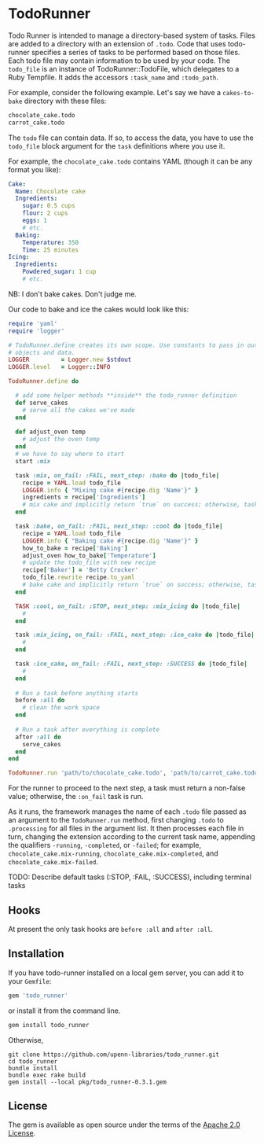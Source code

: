 # TodoRunner

Todo Runner is intended to manage a directory-based system of tasks. Files are
added to a directory with an extension of `.todo`. Code that uses todo-runner
specifies a series of tasks to be performed based on those files. Each todo
file may contain information to be used by your code. The `todo_file` is an
instance of TodoRunner::TodoFile, which delegates to a Ruby Tempfile. It adds
the accessors `:task_name` and `:todo_path`.


For example, consider the following example. Let's say we have a `cakes-to-bake`
directory with these files:

```bash
chocolate_cake.todo
carrot_cake.todo
```

The `todo` file can contain data. If so, to access the data,
you have to use the `todo_file` block argument for the `task` definitions
where you use it.

For example, the `chocolate_cake.todo` contains YAML (though it can be any
format you like):

```yml
Cake:
  Name: Chocolate cake
  Ingredients:
    sugar: 0.5 cups
    flour: 2 cups
    eggs: 1
    # etc.
  Baking:
    Temperature: 350
    Time: 25 minutes
Icing:
  Ingredients:
    Powdered_sugar: 1 cup
    # etc.
```

NB: I don't bake cakes. Don't judge me.

Our code to bake and ice the cakes would look like this:

```ruby
require 'yaml'
require 'logger'

# TodoRunner.define creates its own scope. Use constants to pass in outside
# objects and data. 
LOGGER         = Logger.new $stdout
LOGGER.level   = Logger::INFO

TodoRunner.define do

  # add some helper methods **inside** the todo_runner definition
  def serve_cakes
    # serve all the cakes we've made
  end
  
  def adjust_oven temp
    # adjust the oven temp
  end
  # we have to say where to start
  start :mix

  task :mix, on_fail: :FAIL, next_step: :bake do |todo_file|
    recipe = YAML.load todo_file
    LOGGER.info { "Mixing cake #{recipe.dig 'Name'}" }
    ingredients = recipe['Ingredients']
    # mix cake and implicitly return `true` on success; otherwise, task fails
  end

  task :bake, on_fail: :FAIL, next_step: :cool do |todo_file|
    recipe = YAML.load todo_file
    LOGGER.info { "Baking cake #{recipe.dig 'Name'}" }
    how_to_bake = recipe['Baking']
    adjust_oven how_to_bake['Temperature']
    # update the todo_file with new recipe
    recipe['Baker'] = 'Betty Crocker'
    todo_file.rewrite recipe.to_yaml
    # bake cake and implicitly return `true` on success; otherwise, task fails
  end

  TASK :cool, on_fail: :STOP, next_step: :mix_icing do |todo_file|
    #
  end

  task :mix_icing, on_fail: :FAIL, next_step: :ice_cake do |todo_file|
    #
  end

  task :ice_cake, on_fail: :FAIL, next_step: :SUCCESS do |todo_file|
    #
  end
  
  # Run a task before anything starts
  before :all do
    # clean the work space
  end
  
  # Run a task after everything is complete
  after :all do
    serve_cakes
  end
end

TodoRunner.run 'path/to/chocolate_cake.todo', 'path/to/carrot_cake.todo'
```

For the runner to proceed to the next step, a task must return a non-false
value; otherwise, the `:on_fail` task is run.

As it runs, the framework manages the name of each `.todo` file passed as an
argument to the `TodoRunner.run` method, first changing `.todo` to `.processing`
for all files in the argument list. It then processes each file in turn,
changing the extension according to the current task name, appending the
qualifiers `-running`, `-completed`, or `-failed`; for example,
`chocolate_cake.mix-running`, `chocolate_cake.mix-completed`, and
`chocolate_cake.mix-failed`.

TODO: Describe default tasks (:STOP, :FAIL, :SUCCESS), including terminal tasks

## Hooks

At present the only task hooks are `before :all` and `after :all`.

## Installation

If you have todo-runner installed on a local gem server, you can add it to your 
`Gemfile`: 

```ruby
gem 'todo_runner'
```

or install it from the command line.

```ruby
gem install todo_runner
```

Otherwise,

```
git clone https://github.com/upenn-libraries/todo_runner.git
cd todo_runner
bundle install
bundle exec rake build
gem install --local pkg/todo_runner-0.3.1.gem
```

## License

The gem is available as open source under the terms of the [Apache 2.0
License](http://www.apache.org/licenses/LICENSE-2.0).
